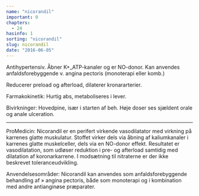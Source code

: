 ```yaml
---
name: "nicorandil"
important: 0
chapters:  
  - 24
hasinfo: 1
sorting: "nicorandil"
slug: nicorandil
date: "2016-06-05"
---
```


Antihypertensiv. Åbner K+_ATP-kanaler og er NO-donor. Kan anvendes anfaldsforebyggende v. angina pectoris (monoterapi eller komb.)

Reducerer preload og afterload, dilaterer kronararterier.

Farmakokinetik: Hurtig abs, metaboliseres i lever.

Bivirkninger: Hovedpine, især i starten af beh. Høje doser ses sjældent orale og anale ulceration.

<hr>

ProMedicin: Nicorandil er en perifert virkende vasodilatator med virkning på karrenes glatte muskulatur. Stoffet virker dels via åbning af kaliumkanaler i karrenes glatte muskelceller, dels via en NO-donor effekt. Resultatet er vasodilatation, som udløser reduktion i pre- og afterload samtidig med dilatation af koronarkarrene. I modsætning til nitraterne er der ikke beskrevet toleranceudvikling.

Anvendelsesområder: Nicorandil kan anvendes som anfaldsforebyggende behandling af » angina pectoris, både som monoterapi og i kombination med andre antianginøse præparater. 
